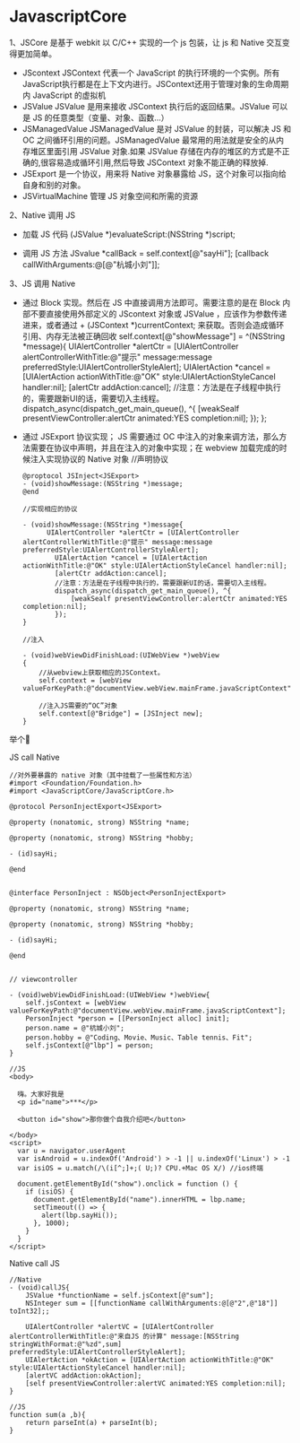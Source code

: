 # JavascriptCore



1、JSCore 是基于 webkit 以 C/C++ 实现的一个 js 包装，让 js 和 Native 交互变得更加简单。

- JScontext 
  JSContext 代表一个 JavaScript 的执行环境的一个实例。所有JavaScript执行都是在上下文内进行。JSContext还用于管理对象的生命周期内 JavaScript 的虚拟机
- JSValue
  JSValue 是用来接收 JSContext 执行后的返回结果。JSValue 可以是 JS 的任意类型（变量、对象、函数...）
- JSManagedValue
  JSManagedValue 是对 JSValue 的封装，可以解决 JS 和 OC 之间循环引用的问题。JSManagedValue 最常用的用法就是安全的从内存堆区里面引用 JSValue 对象.如果 JSValue 存储在内存的堆区的方式是不正确的,很容易造成循环引用,然后导致 JSContext 对象不能正确的释放掉.
- JSExport
  是一个协议，用来将 Native 对象暴露给 JS，这个对象可以指向给自身和别的对象。
- JSVirtualMachine
  管理 JS 对象空间和所需的资源

2、Native 调用 JS

- 加载  JS 代码
      (JSValue *)evaluateScript:(NSString *)script;

- 调用 JS 方法
      JSvalue *callBack = self.context[@"sayHi"];
      [callback callWithArguments:@[@"杭城小刘"]];
   

3、JS 调用 Native

- 通过 Block 实现。然后在 JS 中直接调用方法即可。需要注意的是在 Block 内部不要直接使用外部定义的 JScontext 对象或 JSValue ，应该作为参数传递进来，或者通过 + (JSContext *)currentContext; 来获取。否则会造成循环引用、内存无法被正确回收
      self.context[@"showMessage"] = ^(NSString *message){
              UIAlertController *alertCtr = [UIAlertController alertControllerWithTitle:@"提示" message:message preferredStyle:UIAlertControllerStyleAlert];
              UIAlertAction *cancel = [UIAlertAction actionWithTitle:@"OK" style:UIAlertActionStyleCancel handler:nil];
              [alertCtr addAction:cancel];
              //注意：方法是在子线程中执行的，需要跟新UI的话，需要切入主线程。
              dispatch_async(dispatch_get_main_queue(), ^{
                  [weakSealf presentViewController:alertCtr animated:YES completion:nil];
              });
          };
- 通过 JSExport 协议实现； JS 需要通过 OC 中注入的对象来调方法，那么方法需要在协议中声明，并且在注入的对象中实现；在 webview 加载完成的时候注入实现协议的 Native 对象
      //声明协议
      
      @proptocol JSInject<JSExport>
      - (void)showMessage:(NSString *)message;
      @end
      
      //实现相应的协议
      
      - (void)showMessage:(NSString *)message{
            UIAlertController *alertCtr = [UIAlertController alertControllerWithTitle:@"提示" message:message preferredStyle:UIAlertControllerStyleAlert];
              UIAlertAction *cancel = [UIAlertAction actionWithTitle:@"OK" style:UIAlertActionStyleCancel handler:nil];
              [alertCtr addAction:cancel];
              //注意：方法是在子线程中执行的，需要跟新UI的话，需要切入主线程。
              dispatch_async(dispatch_get_main_queue(), ^{
                  [weakSealf presentViewController:alertCtr animated:YES completion:nil];
              });
      }
      
      //注入
      
      - (void)webViewDidFinishLoad:(UIWebView *)webView
      {
          //从webview上获取相应的JSContext。
          self.context = [webView valueForKeyPath:@"documentView.webView.mainFrame.javaScriptContext"];
      
          //注入JS需要的“OC”对象
          self.context[@"Bridge"] = [JSInject new];
      }
  

举个🌰

JS call Native

    //对外要暴露的 native 对象（其中挂载了一些属性和方法）
    #import <Foundation/Foundation.h>
    #import <JavaScriptCore/JavaScriptCore.h>
    
    @protocol PersonInjectExport<JSExport>
    
    @property (nonatomic, strong) NSString *name;
    
    @property (nonatomic, strong) NSString *hobby;
    
    - (id)sayHi;
    
    @end
    
    
    @interface PersonInject : NSObject<PersonInjectExport>
    
    @property (nonatomic, strong) NSString *name;
    
    @property (nonatomic, strong) NSString *hobby;
    
    - (id)sayHi;
    
    @end
    
    
    // viewcontroller
    
    - (void)webViewDidFinishLoad:(UIWebView *)webView{
        self.jsContext = [webView valueForKeyPath:@"documentView.webView.mainFrame.javaScriptContext"];
        PersonInject *person = [[PersonInject alloc] init];
        person.name = @"杭城小刘";
        person.hobby = @"Coding、Movie、Music、Table tennis、Fit";
        self.jsContext[@"lbp"] = person;
    }
    
    //JS
    <body>
    
      嗨。大家好我是
      <p id="name">***</p>
    
      <button id="show">那你做个自我介绍吧</button>
    
    </body>
    <script>
      var u = navigator.userAgent
      var isAndroid = u.indexOf('Android') > -1 || u.indexOf('Linux') > -1
      var isiOS = u.match(/\(i[^;]+;( U;)? CPU.+Mac OS X/) //ios终端  
    
      document.getElementById("show").onclick = function () {
        if (isiOS) {
          document.getElementById("name").innerHTML = lbp.name;
          setTimeout(() => {
            alert(lbp.sayHi());
          }, 1000);
        }
      }
    </script>



Native call JS

    //Native
    - (void)callJS{
        JSValue *functionName = self.jsContext[@"sum"];
        NSInteger sum = [[functionName callWithArguments:@[@"2",@"18"]] toInt32];;
        
        UIAlertController *alertVC = [UIAlertController alertControllerWithTitle:@"来自JS 的计算" message:[NSString stringWithFormat:@"%zd",sum] preferredStyle:UIAlertControllerStyleAlert];
        UIAlertAction *okAction = [UIAlertAction actionWithTitle:@"OK" style:UIAlertActionStyleCancel handler:nil];
        [alertVC addAction:okAction];
        [self presentViewController:alertVC animated:YES completion:nil];
    }
    
    //JS
    function sum(a ,b){
    	return parseInt(a) + parseInt(b);
    }


